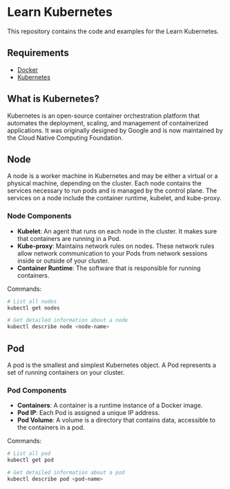# Learn Kubernetes

This repository contains the code and examples for the Learn Kubernetes.

## Requirements

- [Docker](https://www.docker.com/)
- [Kubernetes](https://kubernetes.io/)

## What is Kubernetes?

Kubernetes is an open-source container orchestration platform that automates the deployment, scaling, and management of containerized applications. It was originally designed by Google and is now maintained by the Cloud Native Computing Foundation.

## Node

A node is a worker machine in Kubernetes and may be either a virtual or a physical machine, depending on the cluster. Each node contains the services necessary to run pods and is managed by the control plane. The services on a node include the container runtime, kubelet, and kube-proxy.

### Node Components

- **Kubelet**: An agent that runs on each node in the cluster. It makes sure that containers are running in a Pod.
- **Kube-proxy**: Maintains network rules on nodes. These network rules allow network communication to your Pods from network sessions inside or outside of your cluster.
- **Container Runtime**: The software that is responsible for running containers.

Commands:

```bash
# List all nodes
kubectl get nodes

# Get detailed information about a node
kubectl describe node <node-name>
```

## Pod

A pod is the smallest and simplest Kubernetes object. A Pod represents a set of running containers on your cluster.

### Pod Components

- **Containers**: A container is a runtime instance of a Docker image.
- **Pod IP**: Each Pod is assigned a unique IP address.
- **Pod Volume**: A volume is a directory that contains data, accessible to the containers in a pod.

Commands:

```bash
# List all pod
kubectl get pod

# Get detailed information about a pod
kubectl describe pod <pod-name>
```
